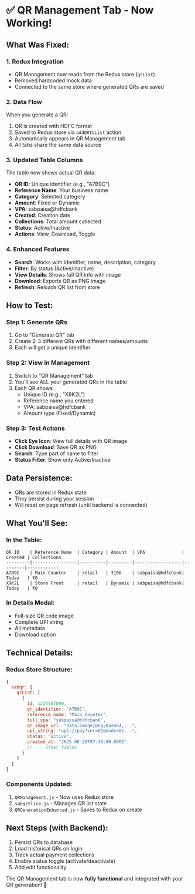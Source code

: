 # ✅ QR Management Tab - Now Working!

## What Was Fixed:

### 1. **Redux Integration**
- QR Management now reads from the Redux store (`qrList`)
- Removed hardcoded mock data
- Connected to the same store where generated QRs are saved

### 2. **Data Flow**
When you generate a QR:
1. QR is created with HDFC format
2. Saved to Redux store via `addQRToList` action
3. Automatically appears in QR Management tab
4. All tabs share the same data source

### 3. **Updated Table Columns**
The table now shows actual QR data:
- **QR ID**: Unique identifier (e.g., "A7B9C")
- **Reference Name**: Your business name
- **Category**: Selected category
- **Amount**: Fixed or Dynamic
- **VPA**: sabpaisa@hdfcbank
- **Created**: Creation date
- **Collections**: Total amount collected
- **Status**: Active/Inactive
- **Actions**: View, Download, Toggle

### 4. **Enhanced Features**
- **Search**: Works with identifier, name, description, category
- **Filter**: By status (Active/Inactive)
- **View Details**: Shows full QR info with image
- **Download**: Exports QR as PNG image
- **Refresh**: Reloads QR list from store

## How to Test:

### Step 1: Generate QRs
1. Go to "Generate QR" tab
2. Create 2-3 different QRs with different names/amounts
3. Each will get a unique identifier

### Step 2: View in Management
1. Switch to "QR Management" tab
2. You'll see ALL your generated QRs in the table
3. Each QR shows:
   - Unique ID (e.g., "X9K2L")
   - Reference name you entered
   - VPA: sabpaisa@hdfcbank
   - Amount type (Fixed/Dynamic)

### Step 3: Test Actions
- **Click Eye Icon**: View full details with QR image
- **Click Download**: Save QR as PNG
- **Search**: Type part of name to filter
- **Status Filter**: Show only Active/Inactive

## Data Persistence:
- QRs are stored in Redux state
- They persist during your session
- Will reset on page refresh (until backend is connected)

## What You'll See:

### In the Table:
```
QR ID    | Reference Name  | Category | Amount  | VPA              | Created | Collections
---------|-----------------|----------|---------|------------------|---------|------------
A7B9C    | Main Counter    | retail   | ₹100    | sabpaisa@hdfcbank| Today   | ₹0
X9K2L    | Store Front     | retail   | Dynamic | sabpaisa@hdfcbank| Today   | ₹0
```

### In Details Modal:
- Full-size QR code image
- Complete UPI string
- All metadata
- Download option

## Technical Details:

### Redux Store Structure:
```javascript
{
  sabqr: {
    qrList: [
      {
        id: 1234567890,
        qr_identifier: "A7B9C",
        reference_name: "Main Counter",
        full_vpa: "sabpaisa@hdfcbank",
        qr_image_url: "data:image/png;base64,...",
        upi_string: "upi://pay?ver=01&mode=01...",
        status: "active",
        created_at: "2025-08-29T07:30:00.000Z",
        // ... other fields
      }
    ]
  }
}
```

### Components Updated:
1. `QRManagement.js` - Now uses Redux store
2. `sabqrSlice.js` - Manages QR list state
3. `QRGenerationEnhanced.js` - Saves to Redux on create

## Next Steps (with Backend):
1. Persist QRs to database
2. Load historical QRs on login
3. Track actual payment collections
4. Enable status toggle (activate/deactivate)
5. Add edit functionality

The QR Management tab is now **fully functional** and integrated with your QR generation! 🎉